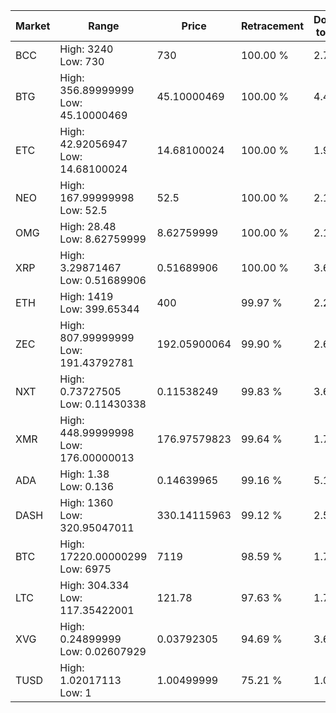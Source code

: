 | Market | Range | Price| Retracement | Doubles to 50% |
| --- | --- | --- | --- | --- |
| BCC | High: 3240<br />Low: 730 | 730 | 100.00 % | 2.72 |
| BTG | High: 356.89999999<br />Low: 45.10000469 | 45.10000469 | 100.00 % | 4.46 |
| ETC | High: 42.92056947<br />Low: 14.68100024 | 14.68100024 | 100.00 % | 1.96 |
| NEO | High: 167.99999998<br />Low: 52.5 | 52.5 | 100.00 % | 2.10 |
| OMG | High: 28.48<br />Low: 8.62759999 | 8.62759999 | 100.00 % | 2.15 |
| XRP | High: 3.29871467<br />Low: 0.51689906 | 0.51689906 | 100.00 % | 3.69 |
| ETH | High: 1419<br />Low: 399.65344 | 400 | 99.97 % | 2.27 |
| ZEC | High: 807.99999999<br />Low: 191.43792781 | 192.05900064 | 99.90 % | 2.60 |
| NXT | High: 0.73727505<br />Low: 0.11430338 | 0.11538249 | 99.83 % | 3.69 |
| XMR | High: 448.99999998<br />Low: 176.00000013 | 176.97579823 | 99.64 % | 1.77 |
| ADA | High: 1.38<br />Low: 0.136 | 0.14639965 | 99.16 % | 5.18 |
| DASH | High: 1360<br />Low: 320.95047011 | 330.14115963 | 99.12 % | 2.55 |
| BTC | High: 17220.00000299<br />Low: 6975 | 7119 | 98.59 % | 1.70 |
| LTC | High: 304.334<br />Low: 117.35422001 | 121.78 | 97.63 % | 1.73 |
| XVG | High: 0.24899999<br />Low: 0.02607929 | 0.03792305 | 94.69 % | 3.63 |
| TUSD | High: 1.02017113<br />Low: 1 | 1.00499999 | 75.21 % | 1.01 |
